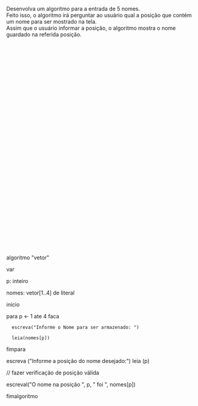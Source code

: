 Desenvolva um algoritmo para a entrada de 5 nomes.   
Feito isso, o algoritmo irá perguntar ao usuário qual a posição que contém um nome para ser mostrado na tela.   
Assim que o usuário informar a posição, o algoritmo mostra o nome guardado na referida posição.  

<br/>
<br/>
<br/>
<br/>
<br/>
<br/>
<br/>
<br/>
<br/>
<br/>
<br/>
<br/>
<br/>
<br/>
<br/>
<br/>
<br/>
<br/>
<br/>
<br/>
<br/>
<br/>
<br/>
<br/>
<br/>
<br/>
<br/>
<br/>
<br/>
<br/>
<br/>
<br/>






algoritmo "vetor"

var

   p: inteiro

   nomes: vetor[1..4] de literal


inicio

   para p <- 1 ate 4 faca

      escreva("Informe o Nome para ser armazenado: ")

      leia(nomes[p])

   fimpara



   escreva ("Informe a posição do nome desejado:")
   leia (p)



   // fazer verificação de posição válida

   escreval("O nome na posição ", p, " foi ", nomes[p])


fimalgoritmo
